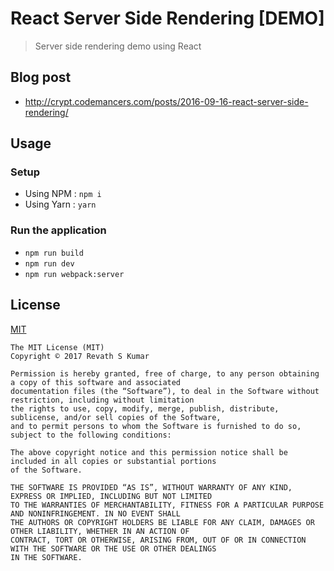 # React Server Side Rendering [DEMO]

> Server side rendering demo using React

## Blog post

* http://crypt.codemancers.com/posts/2016-09-16-react-server-side-rendering/

## Usage

### Setup

* Using NPM : `npm i`
* Using Yarn : `yarn`

### Run the application

* `npm run build`
* `npm run dev`
* `npm run webpack:server`

## License

[MIT](https://revathskumar.mit-license.org/)

```
The MIT License (MIT)
Copyright © 2017 Revath S Kumar

Permission is hereby granted, free of charge, to any person obtaining a copy of this software and associated 
documentation files (the “Software”), to deal in the Software without restriction, including without limitation 
the rights to use, copy, modify, merge, publish, distribute, sublicense, and/or sell copies of the Software, 
and to permit persons to whom the Software is furnished to do so, subject to the following conditions:

The above copyright notice and this permission notice shall be included in all copies or substantial portions 
of the Software.

THE SOFTWARE IS PROVIDED “AS IS”, WITHOUT WARRANTY OF ANY KIND, EXPRESS OR IMPLIED, INCLUDING BUT NOT LIMITED 
TO THE WARRANTIES OF MERCHANTABILITY, FITNESS FOR A PARTICULAR PURPOSE AND NONINFRINGEMENT. IN NO EVENT SHALL 
THE AUTHORS OR COPYRIGHT HOLDERS BE LIABLE FOR ANY CLAIM, DAMAGES OR OTHER LIABILITY, WHETHER IN AN ACTION OF 
CONTRACT, TORT OR OTHERWISE, ARISING FROM, OUT OF OR IN CONNECTION WITH THE SOFTWARE OR THE USE OR OTHER DEALINGS 
IN THE SOFTWARE.
```